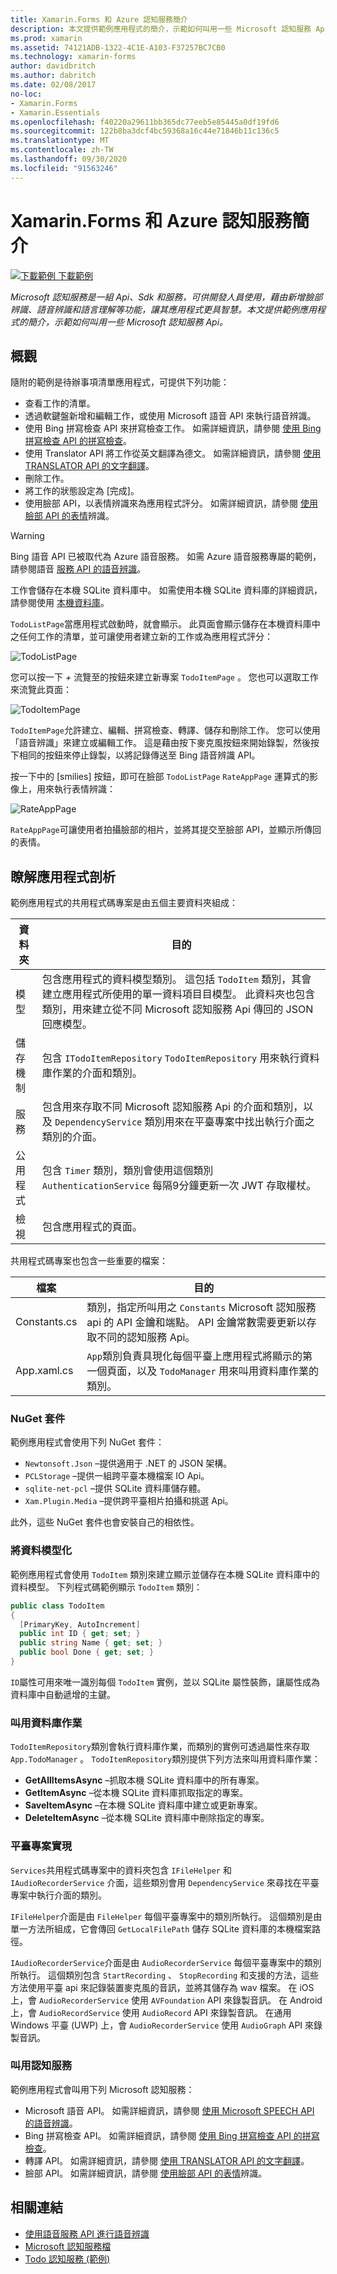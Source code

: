 ```yaml
---
title: Xamarin.Forms 和 Azure 認知服務簡介
description: 本文提供範例應用程式的簡介，示範如何叫用一些 Microsoft 認知服務 Api。
ms.prod: xamarin
ms.assetid: 74121ADB-1322-4C1E-A103-F37257BC7CB0
ms.technology: xamarin-forms
author: davidbritch
ms.author: dabritch
ms.date: 02/08/2017
no-loc:
- Xamarin.Forms
- Xamarin.Essentials
ms.openlocfilehash: f40220a29611bb365dc77eeb5e85445a0df19fd6
ms.sourcegitcommit: 122b8ba3dcf4bc59368a16c44e71846b11c136c5
ms.translationtype: MT
ms.contentlocale: zh-TW
ms.lasthandoff: 09/30/2020
ms.locfileid: "91563246"
---
```

# <a name="no-locxamarinforms-and-azure-cognitive-services-introduction"></a>Xamarin.Forms 和 Azure 認知服務簡介

[![下載範例](~/media/shared/download.png) 下載範例](https://docs.microsoft.com/samples/xamarin/xamarin-forms-samples/webservices-todocognitiveservices)

_Microsoft 認知服務是一組 Api、Sdk 和服務，可供開發人員使用，藉由新增臉部辨識、語音辨識和語言理解等功能，讓其應用程式更具智慧。本文提供範例應用程式的簡介，示範如何叫用一些 Microsoft 認知服務 Api。_

## <a name="overview"></a>概觀

隨附的範例是待辦事項清單應用程式，可提供下列功能：

- 查看工作的清單。
- 透過軟鍵盤新增和編輯工作，或使用 Microsoft 語音 API 來執行語音辨識。
- 使用 Bing 拼寫檢查 API 來拼寫檢查工作。 如需詳細資訊，請參閱 [使用 Bing 拼寫檢查 API 的拼寫檢查](spell-check.md)。
- 使用 Translator API 將工作從英文翻譯為德文。 如需詳細資訊，請參閱 [使用 TRANSLATOR API 的文字翻譯](text-translation.md)。
- 刪除工作。
- 將工作的狀態設定為 [完成]。
- 使用臉部 API，以表情辨識來為應用程式評分。 如需詳細資訊，請參閱 [使用臉部 API 的表情](emotion-recognition.md)辨識。

> [!WARNING]
> Bing 語音 API 已被取代為 Azure 語音服務。 如需 Azure 語音服務專屬的範例，請參閱語音 [服務 API 的語音辨識](~/xamarin-forms/data-cloud/azure-cognitive-services/speech-recognition.md)。

工作會儲存在本機 SQLite 資料庫中。 如需使用本機 SQLite 資料庫的詳細資訊，請參閱使用 [本機資料庫](~/xamarin-forms/data-cloud/data/databases.md)。

`TodoListPage`當應用程式啟動時，就會顯示。 此頁面會顯示儲存在本機資料庫中之任何工作的清單，並可讓使用者建立新的工作或為應用程式評分：

![TodoListPage](introduction-images/sample-application-1.png)

您可以按一下 *+* 流覽至的按鈕來建立新專案 `TodoItemPage` 。 您也可以選取工作來流覽此頁面：

![TodoItemPage](introduction-images/sample-application-2.png)

`TodoItemPage`允許建立、編輯、拼寫檢查、轉譯、儲存和刪除工作。 您可以使用「語音辨識」來建立或編輯工作。 這是藉由按下麥克風按鈕來開始錄製，然後按下相同的按鈕來停止錄製，以將記錄傳送至 Bing 語音辨識 API。

按一下中的 [smilies] 按鈕，即可在臉部 `TodoListPage` `RateAppPage` 運算式的影像上，用來執行表情辨識：

![RateAppPage](introduction-images/sample-application-3.png)

`RateAppPage`可讓使用者拍攝臉部的相片，並將其提交至臉部 API，並顯示所傳回的表情。

## <a name="understand-the-application-anatomy"></a>瞭解應用程式剖析

範例應用程式的共用程式碼專案是由五個主要資料夾組成：

|資料夾|目的|
|--- |--- |
|模型|包含應用程式的資料模型類別。 這包括 `TodoItem` 類別，其會建立應用程式所使用的單一資料項目目模型。 此資料夾也包含類別，用來建立從不同 Microsoft 認知服務 Api 傳回的 JSON 回應模型。|
|儲存機制|包含 `ITodoItemRepository` `TodoItemRepository` 用來執行資料庫作業的介面和類別。|
|服務|包含用來存取不同 Microsoft 認知服務 Api 的介面和類別，以及 `DependencyService` 類別用來在平臺專案中找出執行介面之類別的介面。|
|公用程式|包含 `Timer` 類別，類別會使用這個類別 `AuthenticationService` 每隔9分鐘更新一次 JWT 存取權杖。|
|檢視|包含應用程式的頁面。|

共用程式碼專案也包含一些重要的檔案：

|檔案|目的|
|--- |--- |
|Constants.cs|類別，指定所叫用之 `Constants` Microsoft 認知服務 api 的 API 金鑰和端點。 API 金鑰常數需要更新以存取不同的認知服務 Api。|
|App.xaml.cs|`App`類別負責具現化每個平臺上應用程式將顯示的第一個頁面，以及 `TodoManager` 用來叫用資料庫作業的類別。|

### <a name="nuget-packages"></a>NuGet 套件

範例應用程式會使用下列 NuGet 套件：

- `Newtonsoft.Json` –提供適用于 .NET 的 JSON 架構。
- `PCLStorage` –提供一組跨平臺本機檔案 IO Api。
- `sqlite-net-pcl` –提供 SQLite 資料庫儲存體。
- `Xam.Plugin.Media` –提供跨平臺相片拍攝和挑選 Api。

此外，這些 NuGet 套件也會安裝自己的相依性。

### <a name="model-the-data"></a>將資料模型化

範例應用程式會使用 `TodoItem` 類別來建立顯示並儲存在本機 SQLite 資料庫中的資料模型。 下列程式碼範例顯示 `TodoItem` 類別：

```csharp
public class TodoItem
{
  [PrimaryKey, AutoIncrement]
  public int ID { get; set; }
  public string Name { get; set; }
  public bool Done { get; set; }
}
```

`ID`屬性可用來唯一識別每個 `TodoItem` 實例，並以 SQLite 屬性裝飾，讓屬性成為資料庫中自動遞增的主鍵。

### <a name="invoke-database-operations"></a>叫用資料庫作業

`TodoItemRepository`類別會執行資料庫作業，而類別的實例可透過屬性來存取 `App.TodoManager` 。 `TodoItemRepository`類別提供下列方法來叫用資料庫作業：

- **GetAllItemsAsync** –抓取本機 SQLite 資料庫中的所有專案。
- **GetItemAsync** –從本機 SQLite 資料庫抓取指定的專案。
- **SaveItemAsync** –在本機 SQLite 資料庫中建立或更新專案。
- **DeleteItemAsync** –從本機 SQLite 資料庫中刪除指定的專案。

### <a name="platform-project-implementations"></a>平臺專案實現

`Services`共用程式碼專案中的資料夾包含 `IFileHelper` 和 `IAudioRecorderService` 介面，這些類別會用 `DependencyService` 來尋找在平臺專案中執行介面的類別。

`IFileHelper`介面是由 `FileHelper` 每個平臺專案中的類別所執行。 這個類別是由單一方法所組成，它會傳回 `GetLocalFilePath` 儲存 SQLite 資料庫的本機檔案路徑。

`IAudioRecorderService`介面是由 `AudioRecorderService` 每個平臺專案中的類別所執行。 這個類別包含 `StartRecording` 、 `StopRecording` 和支援的方法，這些方法使用平臺 api 來記錄裝置麥克風的音訊，並將其儲存為 wav 檔案。 在 iOS 上，會 `AudioRecorderService` 使用 `AVFoundation` API 來錄製音訊。 在 Android 上，會 `AudioRecordService` 使用 `AudioRecord` API 來錄製音訊。 在通用 Windows 平臺 (UWP) 上，會 `AudioRecorderService` 使用 `AudioGraph` API 來錄製音訊。

### <a name="invoke-cognitive-services"></a>叫用認知服務

範例應用程式會叫用下列 Microsoft 認知服務：

- Microsoft 語音 API。 如需詳細資訊，請參閱 [使用 Microsoft SPEECH API 的語音辨識](speech-recognition.md)。
- Bing 拼寫檢查 API。 如需詳細資訊，請參閱 [使用 Bing 拼寫檢查 API 的拼寫檢查](spell-check.md)。
- 轉譯 API。 如需詳細資訊，請參閱 [使用 TRANSLATOR API 的文字翻譯](text-translation.md)。
- 臉部 API。 如需詳細資訊，請參閱 [使用臉部 API 的表情](emotion-recognition.md)辨識。

## <a name="related-links"></a>相關連結

- [使用語音服務 API 進行語音辨識](~/xamarin-forms/data-cloud/azure-cognitive-services/speech-recognition.md)
- [Microsoft 認知服務檔](https://www.microsoft.com/cognitive-services/documentation)
- [Todo 認知服務 (範例) ](/samples/xamarin/xamarin-forms-samples/webservices-todocognitiveservices)